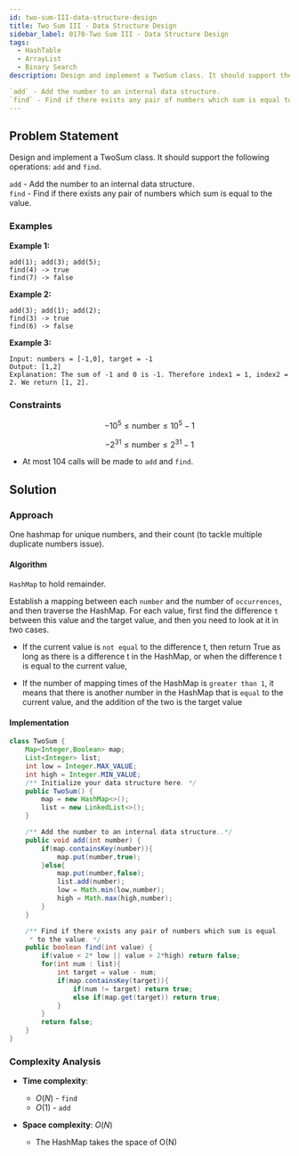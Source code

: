 ```yaml
---
id: two-sum-III-data-structure-design
title: Two Sum III - Data Structure Design
sidebar_label: 0170-Two Sum III - Data Structure Design
tags:
  - HashTable
  - ArrayList
  - Binary Search
description: Design and implement a TwoSum class. It should support the following operations: `add` and `find`.

`add` - Add the number to an internal data structure.  
`find` - Find if there exists any pair of numbers which sum is equal to the value.
---
```


## Problem Statement

Design and implement a TwoSum class. It should support the following operations: `add` and `find`.

`add` - Add the number to an internal data structure.  
`find` - Find if there exists any pair of numbers which sum is equal to the value.

### Examples

**Example 1:**

```plaintext
add(1); add(3); add(5);
find(4) -> true
find(7) -> false
```

**Example 2:**

```plaintext
add(3); add(1); add(2);
find(3) -> true
find(6) -> false
```

**Example 3:**

```plaintext
Input: numbers = [-1,0], target = -1
Output: [1,2]
Explanation: The sum of -1 and 0 is -1. Therefore index1 = 1, index2 = 2. We return [1, 2].
```

### Constraints
$$-10^5 \leq \text{number} \leq 10^5 - 1$$

$$-2^{31} \leq \text{number} \leq 2^{31} - 1$$

- At most 104 calls will be made to `add` and `find`.

## Solution

### Approach 

One hashmap for unique numbers, and their count (to tackle multiple duplicate numbers issue).  


#### Algorithm

`HashMap` to hold remainder.

Establish a mapping between each `number` and the number of `occurrences`, and then traverse the HashMap. For each value, first find the difference `t` between this value and the target value, and then you need to look at it in two cases.

- If the current value is `not equal` to the difference t, then return True as long as there is a difference t in the HashMap, or when the difference t is equal to the current value,

- If the number of mapping times of the HashMap is `greater than 1`, it means that there is another number in the HashMap that is `equal` to the current value, and the addition of the two is the target value



#### Implementation

```Java
class TwoSum {
    Map<Integer,Boolean> map;
    List<Integer> list;
    int low = Integer.MAX_VALUE;
    int high = Integer.MIN_VALUE;
    /** Initialize your data structure here. */
    public TwoSum() {
        map = new HashMap<>();
        list = new LinkedList<>();
    }

    /** Add the number to an internal data structure..*/
    public void add(int number) {
        if(map.containsKey(number)){
            map.put(number,true);
        }else{
            map.put(number,false);
            list.add(number);
            low = Math.min(low,number);
            high = Math.max(high,number);
        }
    }

    /** Find if there exists any pair of numbers which sum is equal 
     * to the value. */
    public boolean find(int value) {
        if(value < 2* low || value > 2*high) return false;
        for(int num : list){
            int target = value - num;
            if(map.containsKey(target)){
                if(num != target) return true;
                else if(map.get(target)) return true;
            }
        }
        return false;
    }
}

```

### Complexity Analysis

- **Time complexity**:   
  * $O(N)$ - `find`  
  * $O(1)$ - `add`
    
- **Space complexity**: $O(N)$
    * The HashMap takes the space of O(N) 


